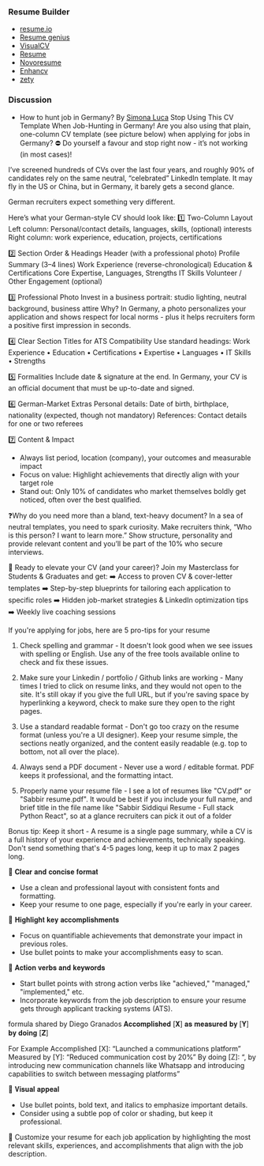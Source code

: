 ### Resume Builder

- [resume.io](https://resume.io/)
- [Resume genius](https://resumegenius.com/)
- [VisualCV](https://www.visualcv.com/)
- [Resume](https://www.resume.com/)
- [Novoresume](https://novoresume.com/)
- [Enhancv](https://enhancv.com/)
- [zety](https://zety.com/)

### Discussion

- How to hunt job in Germany?
By [Simona Luca](https://www.linkedin.com/in/simona-luca/)
Stop Using This CV Template When Job-Hunting in Germany!
Are you also using that plain, one-column CV template (see picture below) when applying for jobs in Germany? ⛔ Do yourself a favour and stop right now - it’s not working (in most cases)!

I’ve screened hundreds of CVs over the last four years, and roughly 90% of candidates rely on the same neutral, “celebrated” LinkedIn template. It may fly in the US or China, but in Germany, it barely gets a second glance. 

German recruiters expect something very different.

Here’s what your German-style CV should look like:
1️⃣ Two-Column Layout
Left column: Personal/contact details, languages, skills, (optional) interests
Right column: work experience, education, projects, certifications

2️⃣ Section Order & Headings
Header (with a professional photo)
Profile Summary (3–4 lines)
Work Experience (reverse-chronological)
Education & Certifications
Core Expertise, Languages, Strengths
IT Skills
Volunteer / Other Engagement (optional)

3️⃣ Professional Photo
Invest in a business portrait: studio lighting, neutral background, business attire
Why? In Germany, a photo personalizes your application and shows respect for local norms - plus it helps recruiters form a positive first impression in seconds.

4️⃣ Clear Section Titles for ATS Compatibility
Use standard headings:
Work Experience • Education • Certifications • Expertise • Languages • IT Skills • Strengths

5️⃣ Formalities
Include date & signature at the end. In Germany, your CV is an official document that must be up-to-date and signed.

6️⃣ German-Market Extras
Personal details: Date of birth, birthplace, nationality (expected, though not mandatory)
References: Contact details for one or two referees

7️⃣ Content & Impact
- Always list period, location (company), your outcomes and measurable impact
- Focus on value: Highlight achievements that directly align with your target role
- Stand out: Only 10% of candidates who market themselves boldly get noticed, often over the best qualified.

❓Why do you need more than a bland, text-heavy document?
 In a sea of neutral templates, you need to spark curiosity. Make recruiters think, “Who is this person? I want to learn more.” Show structure, personality and provide relevant content and you’ll be part of the 10% who secure interviews.

🚀 Ready to elevate your CV (and your career)?
Join my Masterclass for Students & Graduates and get:
➡️ Access to proven CV & cover-letter templates 
➡️ Step-by-step blueprints for tailoring each application to specific roles
➡️ Hidden job-market strategies & LinkedIn optimization tips
➡️ Weekly live coaching sessions 


<!--  -->

If you're applying for jobs, here are 5 pro-tips for your resume

1. Check spelling and grammar - It doesn't look good when we see issues with spelling or English. Use any of the free tools available online to check and fix these issues.
 
2. Make sure your Linkedin / portfolio / Github links are working - Many times I tried to click on resume links, and they would not open to the site. It's still okay if you give the full URL, but if you're saving space by hyperlinking a keyword, check to make sure they open to the right pages.
 
3. Use a standard readable format - Don't go too crazy on the resume format (unless you're a UI designer). Keep your resume simple, the sections neatly organized, and the content easily readable (e.g. top to bottom, not all over the place).
 
4. Always send a PDF document - Never use a word / editable format. PDF keeps it professional, and the formatting intact.
 
5. Properly name your resume file - I see a lot of resumes like "CV.pdf" or "Sabbir resume.pdf". It would be best if you include your full name, and brief title in the file name like "Sabbir Siddiqui Resume - Full stack Python React", so at a glance recruiters can pick it out of a folder

Bonus tip: Keep it short - A resume is a single page summary, while a CV is a full history of your experience and achievements, technically speaking. Don't send something that's 4-5 pages long, keep it up to max 2 pages long.

<!--  -->

🌳 𝐂𝐥𝐞𝐚𝐫 𝐚𝐧𝐝 𝐜𝐨𝐧𝐜𝐢𝐬𝐞 𝐟𝐨𝐫𝐦𝐚𝐭
- Use a clean and professional layout with consistent fonts and formatting.
- Keep your resume to one page, especially if you're early in your career.

🌳 𝐇𝐢𝐠𝐡𝐥𝐢𝐠𝐡𝐭 𝐤𝐞𝐲 𝐚𝐜𝐜𝐨𝐦𝐩𝐥𝐢𝐬𝐡𝐦𝐞𝐧𝐭𝐬
- Focus on quantifiable achievements that demonstrate your impact in previous roles. 
- Use bullet points to make your accomplishments easy to scan.

🌳 𝐀𝐜𝐭𝐢𝐨𝐧 𝐯𝐞𝐫𝐛𝐬 𝐚𝐧𝐝 𝐤𝐞𝐲𝐰𝐨𝐫𝐝𝐬
- Start bullet points with strong action verbs like "achieved," "managed," "implemented," etc.
- Incorporate keywords from the job description to ensure your resume gets through applicant tracking systems (ATS).

formula shared by Diego Granados 
𝐀𝐜𝐜𝐨𝐦𝐩𝐥𝐢𝐬𝐡𝐞𝐝 [𝐗] 𝐚𝐬 𝐦𝐞𝐚𝐬𝐮𝐫𝐞𝐝 𝐛𝐲 [𝐘] 𝐛𝐲 𝐝𝐨𝐢𝐧𝐠 [𝐙]

For Example
Accomplished [X]: “Launched a communications platform”
Measured by [Y]: “Reduced communication cost by 20%”
By doing [Z]: “, by introducing new communication channels like Whatsapp and introducing capabilities to switch between messaging platforms”

🌳 𝐕𝐢𝐬𝐮𝐚𝐥 𝐚𝐩𝐩𝐞𝐚𝐥
- Use bullet points, bold text, and italics to emphasize important details.
- Consider using a subtle pop of color or shading, but keep it professional.

🌳 Customize your resume for each job application by highlighting the most relevant skills, experiences, and accomplishments that align with the job description.